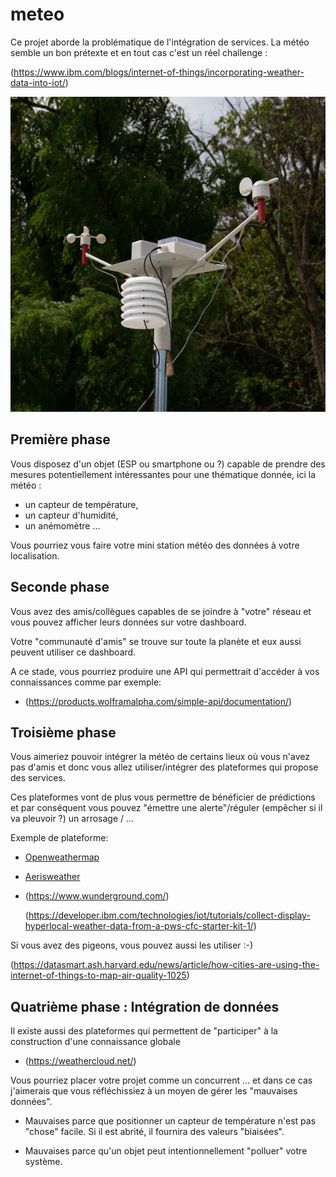# meteo

Ce projet aborde la problématique de l'intégration de services.
La météo semble un bon prétexte et en tout cas c'est un réel challenge
:

(https://www.ibm.com/blogs/internet-of-things/incorporating-weather-data-into-iot/)


![](meteo.jpg)

## Première phase
Vous disposez d'un objet (ESP ou smartphone ou ?) capable de prendre des 
mesures potentiellement intéressantes pour une thématique donnée, ici la météo :

* un capteur de température, 
* un capteur d'humidité, 
* un anémomètre ...

Vous pourriez vous faire votre mini station météo des données à votre
localisation.

## Seconde phase
Vous avez des amis/collègues capables de se joindre à "votre" réseau
et vous pouvez afficher leurs données sur votre dashboard.

Votre "communauté d'amis" se trouve sur toute la planète et eux aussi
peuvent utiliser ce dashboard.

A ce stade, vous pourriez produire une API qui permettrait d'accéder à
vos connaissances comme par exemple:
   
   * (https://products.wolframalpha.com/simple-api/documentation/)

## Troisième phase
Vous aimeriez pouvoir intégrer la météo de certains lieux où vous
n'avez pas d'amis et donc vous allez utiliser/intégrer des
plateformes qui propose des services.

Ces plateformes vont de plus vous permettre de bénéficier de
prédictions et par conséquent vous pouvez "émettre une alerte"/réguler
(empêcher si il va pleuvoir ?) un arrosage / ...

Exemple de plateforme:

* [Openweathermap](https://openweathermap.org/)
* [Aerisweather](https://www.aerisweather.com/)
* (https://www.wunderground.com/) 
    
  (https://developer.ibm.com/technologies/iot/tutorials/collect-display-hyperlocal-weather-data-from-a-pws-cfc-starter-kit-1/)
  
Si vous avez des pigeons, vous pouvez aussi les utiliser :-)

(https://datasmart.ash.harvard.edu/news/article/how-cities-are-using-the-internet-of-things-to-map-air-quality-1025)


## Quatrième phase : Intégration de données

Il existe aussi des plateformes qui permettent de "participer" à la construction 
d'une connaissance globale

* (https://weathercloud.net/)

Vous pourriez placer votre projet comme un concurrent ... et dans ce
cas j'aimerais que vous réfléchissiez à un moyen de gérer les "mauvaises
données".

* Mauvaises parce que positionner un capteur de température n'est pas
  "chose" facile. Si il est abrité, il fournira des valeurs "biaisées".

* Mauvaises parce qu'un objet peut intentionnellement "polluer" votre
  système.
  






